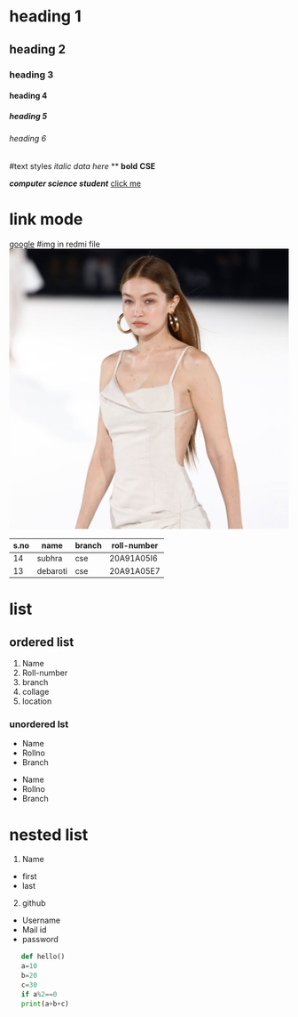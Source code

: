 # heading 1
## heading 2
### heading 3
#### heading 4
##### heading 5
###### heading 6


#text styles
*italic data here* **
**bold**
**CSE**

***computer science student***
<a href="www.google.com"> click me</a>
# link mode
[google]("www.google.com")
#img in redmi file
![gigi](gigi.jpg)

|s.no|name|branch|roll-number|
|----|----|------|-----------|
|14|subhra|cse|20A91A05I6|
|13|debaroti|cse|20A91A05E7|

# list
## ordered list
1. Name
2. Roll-number
3. branch
4. collage
5. location
### unordered lst
- Name
- Rollno
- Branch
* Name
* Rollno
* Branch
# **nested list**
1. Name
  - first
  - last
2. github
  - Username
  - Mail id
  - password

```python
   def hello()
   a=10
   b=20
   c=30
   if a%2==0
   print(a+b+c)
```
